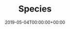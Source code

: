 ---
title: 'Species'
field: 'cg.species'
slug: 'cg-species'
description: 'Scientific name of organism, plant, animal, etc if it is a main focus of the item, for example: Lablab purpureus, Bos Taurus, Orya sativa, Theileria parva.'
required: False
policy: 'Free text.'
date: '2019-05-04T00:00:00+00:00'
---
